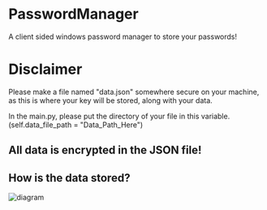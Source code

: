 # PasswordManager
A client sided windows password manager to store your passwords!

# Disclaimer

Please make a file named "data.json" somewhere secure on your machine, as this is where your key will be stored, along with your data.

In the main.py, please put the directory of your file in this variable. (self.data_file_path = "Data_Path_Here")

## All data is encrypted in the JSON file!


## How is the data stored?
![diagram](https://github.com/AverWasTaken/PasswordManager/assets/66864263/5d94cdb7-4d9a-4bd8-bc66-e85a173b0850)
